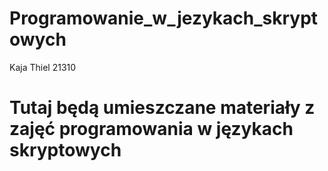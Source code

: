 # Programowanie_w_jezykach_skryptowych
Kaja Thiel 21310

# Tutaj będą umieszczane materiały z zajęć programowania w językach skryptowych
